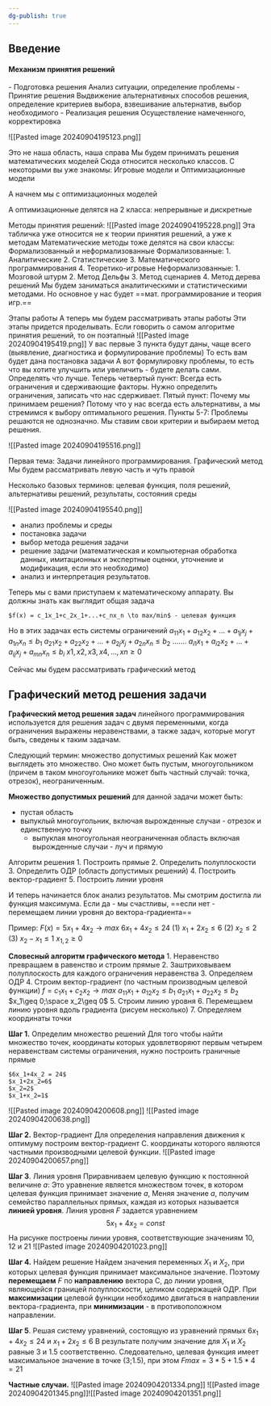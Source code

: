 ```yaml
---
dg-publish: true
---
```


<h2>Введение</h2>

<h4>Механизм принятия решений</h4>
- Подготовка решения
		Анализ ситуации, определение проблемы
- Принятие решения
		Выдвижение альтернативных способов решения, определение критериев выбора, взвешивание альтернатив, выбор необходимого
- Реализация решения
		Осуществление намеченного, корректировка



![[Pasted image 20240904195123.png]]

Это не наша область, наша справа
Мы будем принимать решения математических моделей
Сюда относится несколько классов. С некоторыми вы уже знакомы:
Игровые модели и Оптимизационные модели

А начнем мы с оптимизационных моделей

А оптимизационные делятся на 2 класса: непрерывные и дискретные

Методы принятия решений:
	![[Pasted image 20240904195228.png]]
	Эта табличка уже относится не к теории принятия решений, а уже к методам
	Математические методы тоже делятся на свои классы: Формализованный и неформализованные
	Формализованные:
		1. Аналитические
		2. Статистические
		3. Математического программирования
		4. Теоретико-игровые
	Неформализованные:
		1. Мозговой штурм
		2. Метод Дельфы
		3. Метод сценариев
		4. Метод дерева решений
	Мы будем заниматься аналитическими и статистическими методами. Но основное у нас будет ==мат. программирование и теория игр.==

Этапы работы
	А теперь мы будем рассматривать этапы работы
	Эти этапы придется проделывать. Если говорить о самом алгоритме принятия решений, то он поэтапный
	![[Pasted image 20240904195419.png]]
	У вас первые 3 пункта будут даны, чаще всего (выявление, диагностика и формулирование проблемы)
	То есть вам будет дана постановка задачи
	А вот формулировку проблемы, то есть что вы хотите улучшить или увеличить - будете делать сами. Определять что лучше.
	Теперь четвертый пункт: Всегда есть ограничения и сдерживающие факторы. Нужно определить ограничения, записать что нас сдерживает.
	Пятый пункт: Почему мы принимаем решения? Потому что у нас всегда есть альтернативы, а мы стремимся к выбору оптимального решения.
	Пункты 5-7: Проблемы решаются не однозначно. Мы ставим свои критерии и выбираем метод решения.

![[Pasted image 20240904195516.png]]

Первая тема: Задачи линейного программирования. Графический метод
Мы будем рассматривать левую часть и чуть правой

Несколько базовых терминов: целевая функция, поля решений, альтернативы решений, результаты, состояния среды

![[Pasted image 20240904195540.png]]

- анализ проблемы и среды
- постановка задачи
- выбор метода решения задачи
- решение задачи (математическая и компьютерная обработка данных, имитационных и экспертные оценки, уточнение и модификация, если это необходимо)
- анализ и интерпретация результатов.


Теперь мы с вами приступаем к математическому аппарату. Вы должны знать как выглядит общая задача

	$f(x) = c_1x_1+c_2x_1+...+c_nx_n \to max/min$ - целевая функция

Но в этих задачах есть системы ограничений
	 $a_{11}x_1+a_{12}x_2+...+a_{1j}x_j+a_{1n}x_n \leq b_1$
	 $a_{21}x_2 + a_{22}x_2+...+a_{2j}x_j+a_{2n}x_n\leq b_2$
	 $.......$
	 $a_{i1}x_1+ a_{i2}x_2 + ... + a_{ij}x_j + a_{mn}x_n \leq b_i$
	 $x1, x2, x3, x4, ... ,xn \geq 0$


Сейчас мы будем рассматривать графический метод

<h2>Графический метод решения задачи</h2>

**Графический метод решения задач** линейного программирования используется для решения задач с двумя переменными, когда ограничения выражены неравенствами, а также задач, которые могут быть, сведены к таким задачам.

Следующий термин: множество допустимых решений
Как может выглядеть это множество. Оно может быть пустым, многоугольником (причем в таком многоугольнике может быть частный случай: точка, отрезок), неограниченным.

**Множество допустимых решений** для данной задачи может быть:
- пустая область
- выпуклый многоугольник, включая вырожденные случаи - отрезок и единственную точку
	- выпуклая многоугольная неограниченная область включая вырожденные случаи - луч и прямую

Алгоритм решения
	1. Построить прямые
	2. Определить полуплоскости
	3. Определить ОДР (область допустимых решений)
	4. Построить вектор-градиент
	5. Построить линии уровня

И теперь начинается блок анализ результатов. Мы смотрим достигла ли функция максимума. Если да - мы счастливы, ==если нет - перемещаем линии уровня до вектора-градиента==

Пример:
$F(x) = 5x_1 + 4x_2 \to max$
	$6x_1 + 4x_2 \leq 24$ (1)
	$x_1 + 2x_2 \leq 6$ (2)
	$x_2 \leq 2$ (3)
	$x_2 - x_1 \leq 1$
	$x_{1,2} \geq 0$

**Словесный алгоритм графического метода**
	1. Неравенство превращаем в равенство и строим прямые
	2. Заштриховываем полуплоскость для каждого ограничения неравенства
	3. Определяем ОДР
	4. Строим вектор-градиент (по частным производным целевой функции)
		$f = c_1x_1+c_2x_2 \to max$
		$a_{11}x_1+a_{12}x_2\leq b_1$
		$a_{21}x_1+a_{22}x_2\leq b_2$
		$x_1\geq 0;\space x_2\geq 0$
	5. Строим линию уровня
	6. Перемещаем линию уровня вдоль градиента (рисуем несколько)
	7. Определяем координаты точки

**Шаг 1.** Определим множество решений
	Для того чтобы найти множество точек, координаты которых удовлетворяют первым четырем неравенствам системы ограничения, нужно построить граничные прямые
	
	$6x_1+4x_2 = 24$
	$x_1+2x_2=6$
	$x_2=2$
	$x_1+x_2=1$

![[Pasted image 20240904200608.png]]
![[Pasted image 20240904200638.png]]

**Шаг 2.** Вектор-градиент
Для определения направления движения к оптимуму построим вектор-градиент C. координаты которого являются частными производными целевой функции.
	![[Pasted image 20240904200657.png]]

**Шаг 3**. Линия уровня
	Приравниваем целевую функцию к постоянной величине $a$:
	Это уравнение является множеством точек, в котором целевая функция принимает значение $a$, Меняя значение $a$, получим семейство параллельных прямых, каждая из которых называется **линией уровня**.
	Линия уровня $F$ задается уравнением $$5x_1 + 4x_2 = const$$На рисунке построены линии уровня, соответствующие значениям 10, 12 и 21
	![[Pasted image 20240904201023.png]]

**Шаг 4.** Найдем решение
	Найдем значения переменных $X_1$ и $X_2$, при которых целевая функция принимает максимальное значение. 
	Поэтому **перемещаем** $F$ по **направлению** вектора С, до линии уровня, являющейся границей полуплоскости, целиком содержащей ОДР.
	При **максимизации** целевой функции необходимо двигаться в направлении вектора-градиента, при **минимизации** - в противоположном направлении.

**Шаг 5**. 
	Решая систему уравнений, состоящую из уравнений прямых $6x_1 + 4x_2 \leq 24$ и $x_1 + 2x_2 \leq 6$ В результате получим значение для $X_1$ и $X_2$ равные 3 и 1.5 соответственно. Следовательно, целевая функция имеет максимальное значение в точке (3;1.5), при этом $Fmax = 3*5 + 1.5*4 = 21$

**Частные случаи.**
	![[Pasted image 20240904201334.png]]
	![[Pasted image 20240904201345.png]]![[Pasted image 20240904201351.png]]

